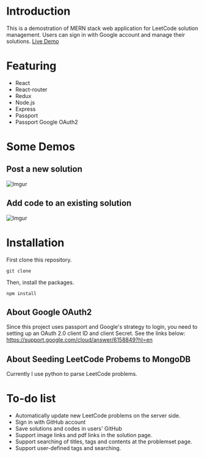# Introduction
This is a demostration of MERN stack web application for LeetCode solution management.
Users can sign in with Google account and manage their solutions.
[Live Demo](https://infinite-meadow-25392.herokuapp.com/)

# Featuring
- React
- React-router
- Redux
- Node.js
- Express
- Passport
- Passport Google OAuth2

# Some Demos

## Post a new solution

![Imgur](https://i.imgur.com/oKyCTId.gif)

## Add code to an existing solution

![Imgur](https://i.imgur.com/CaJvfwD.gif)

# Installation
First clone this repository.
```
git clone
```
Then, install the packages.
```
npm install
```
## About Google OAuth2
Since this project uses passport and Google's strategy to login,
you need to setting up an OAuth 2.0 client ID and client Secret.
See the links below:
https://support.google.com/cloud/answer/6158849?hl=en

## About Seeding LeetCode Probems to MongoDB
Currently I use python to parse LeetCode problems.


# To-do list
 - Automatically update new LeetCode problems on the server side. 
 - Sign in with GitHub account
 - Save solutions and codes in users' GitHub
 - Support image links and pdf links in the solution page.
 - Support searching of titles, tags and contents at the problemset page.
 - Support user-defined tags and searching.
 
